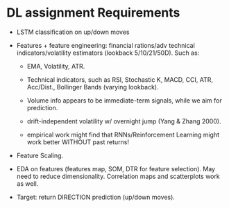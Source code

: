 # DL assignment Requirements

* LSTM classification on up/down moves

* Features + feature engineering: financial rations/adv technical indicators/volatility estimators (lookback 5/10/21/50D). Such as:

    * EMA, Volatility, ATR.

    * Technical indicators, such as RSI, Stochastic K, MACD, CCI, ATR, Acc/Dist., Bollinger Bands (varying lookback).

    * Volume info appears to be immediate-term signals, while we aim for prediction.

    * drift-independent volatility w/ overnight jump (Yang & Zhang 2000).

    * empirical work might find that RNNs/Reinforcement Learning might work better WITHOUT past returns!

* Feature Scaling.

* EDA on features (features map, SOM, DTR for feature selection). May need to reduce dimensionality. Correlation maps and scatterplots work as well.

* Target: return DIRECTION prediction (up/down moves).

